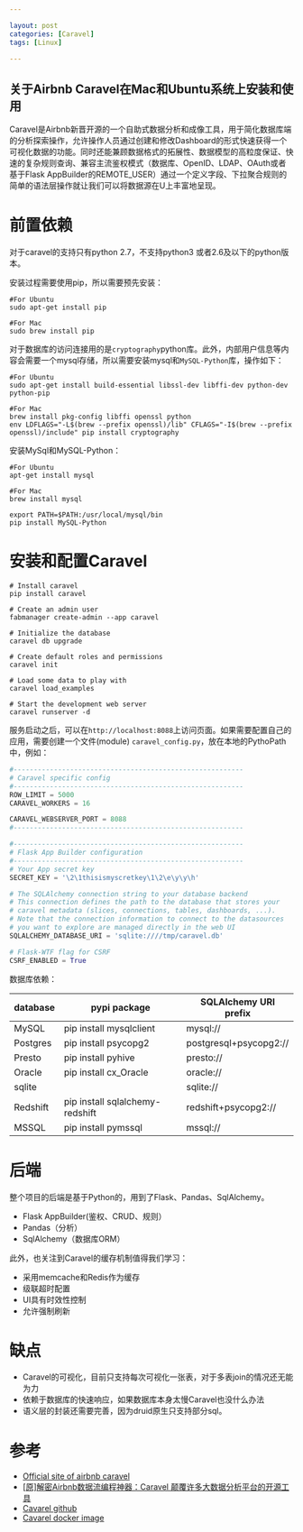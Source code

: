 ```yaml
---

layout: post
categories: [Caravel]
tags: [Linux]

---
```


关于Airbnb Caravel在Mac和Ubuntu系统上安装和使用
---


Caravel是Airbnb新晋开源的一个自助式数据分析和成像工具，用于简化数据库端的分析探索操作，允许操作人员通过创建和修改Dashboard的形式快速获得一个可视化数据的功能。同时还能兼顾数据格式的拓展性、数据模型的高粒度保证、快速的复杂规则查询、兼容主流鉴权模式（数据库、OpenID、LDAP、OAuth或者基于Flask AppBuilder的REMOTE_USER）通过一个定义字段、下拉聚合规则的简单的语法层操作就让我们可以将数据源在U上丰富地呈现。

前置依赖
===
对于caravel的支持只有python 2.7，不支持python3 或者2.6及以下的python版本。

安装过程需要使用pip，所以需要预先安装：

```shell
#For Ubuntu
sudo apt-get install pip

#For Mac
sudo brew install pip
```

对于数据库的访问连接用的是`cryptography`python库。此外，内部用户信息等内容会需要一个mysql存储，所以需要安装mysql和`MySQL-Python`库，操作如下：

```shell
#For Ubuntu
sudo apt-get install build-essential libssl-dev libffi-dev python-dev python-pip

#For Mac
brew install pkg-config libffi openssl python
env LDFLAGS="-L$(brew --prefix openssl)/lib" CFLAGS="-I$(brew --prefix openssl)/include" pip install cryptography
```

安装MySql和MySQL-Python：

```shell
#For Ubuntu
apt-get install mysql

#For Mac
brew install mysql

export PATH=$PATH:/usr/local/mysql/bin
pip install MySQL-Python

```

安装和配置Caravel
===
```shell
# Install caravel
pip install caravel

# Create an admin user
fabmanager create-admin --app caravel

# Initialize the database
caravel db upgrade

# Create default roles and permissions
caravel init

# Load some data to play with
caravel load_examples

# Start the development web server
caravel runserver -d
```
服务启动之后，可以在`http://localhost:8088`上访问页面。如果需要配置自己的应用，需要创建一个文件(module) `caravel_config.py`，放在本地的PythoPath中，例如：

```Python
#---------------------------------------------------------
# Caravel specific config
#---------------------------------------------------------
ROW_LIMIT = 5000
CARAVEL_WORKERS = 16

CARAVEL_WEBSERVER_PORT = 8088
#---------------------------------------------------------

#---------------------------------------------------------
# Flask App Builder configuration
#---------------------------------------------------------
# Your App secret key
SECRET_KEY = '\2\1thisismyscretkey\1\2\e\y\y\h'

# The SQLAlchemy connection string to your database backend
# This connection defines the path to the database that stores your
# caravel metadata (slices, connections, tables, dashboards, ...).
# Note that the connection information to connect to the datasources
# you want to explore are managed directly in the web UI
SQLALCHEMY_DATABASE_URI = 'sqlite:////tmp/caravel.db'

# Flask-WTF flag for CSRF
CSRF_ENABLED = True
```
数据库依赖：

|database	|pypi package	|SQLAlchemy URI prefix
|---|---|---|
|MySQL	|pip install mysqlclient	|mysql://
|Postgres	|pip install psycopg2	|postgresql+psycopg2://
|Presto	|pip install pyhive	|presto://
|Oracle	|pip install cx_Oracle	|oracle://
|sqlite	 |	|sqlite://
|Redshift	|pip install sqlalchemy-redshift	|redshift+psycopg2://
|MSSQL	|pip install pymssql	|mssql://



后端
===
整个项目的后端是基于Python的，用到了Flask、Pandas、SqlAlchemy。

- Flask AppBuilder(鉴权、CRUD、规则）
- Pandas（分析）
- SqlAlchemy（数据库ORM）

此外，也关注到Caravel的缓存机制值得我们学习：

- 采用memcache和Redis作为缓存
- 级联超时配置
- UI具有时效性控制
- 允许强制刷新

缺点
===
- Caravel的可视化，目前只支持每次可视化一张表，对于多表join的情况还无能为力
- 依赖于数据库的快速响应，如果数据库本身太慢Caravel也没什么办法
- 语义层的封装还需要完善，因为druid原生只支持部分sql。

参考
===
- [Official site of airbnb caravel](http://airbnb.io/caravel/)
- [[原]解密Airbnb数据流编程神器：Caravel 颠覆许多大数据分析平台的开源工具](https://segmentfault.com/a/1190000005083953)
- [Cavarel github](https://github.com/airbnb/caravel)
- [Cavarel docker image](https://hub.docker.com/r/kochalex/caravel/)
